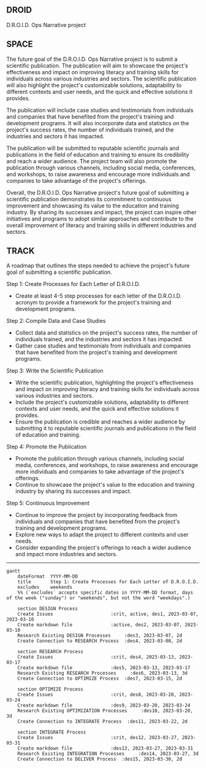 ## DROID

D.R.O.I.D. Ops Narrative project

## SPACE

The future goal of the D.R.O.I.D. Ops Narrative project is to submit a scientific publication. The publication will aim to showcase the project's effectiveness and impact on improving literacy and training skills for individuals across various industries and sectors. The scientific publication will also highlight the project's customizable solutions, adaptability to different contexts and user needs, and the quick and effective solutions it provides.

The publication will include case studies and testimonials from individuals and companies that have benefited from the project's training and development programs. It will also incorporate data and statistics on the project's success rates, the number of individuals trained, and the industries and sectors it has impacted.

The publication will be submitted to reputable scientific journals and publications in the field of education and training to ensure its credibility and reach a wider audience. The project team will also promote the publication through various channels, including social media, conferences, and workshops, to raise awareness and encourage more individuals and companies to take advantage of the project's offerings.

Overall, the D.R.O.I.D. Ops Narrative project's future goal of submitting a scientific publication demonstrates its commitment to continuous improvement and showcasing its value to the education and training industry. By sharing its successes and impact, the project can inspire other initiatives and programs to adopt similar approaches and contribute to the overall improvement of literacy and training skills in different industries and sectors.

## TRACK

A roadmap that outlines the steps needed to achieve the project's future goal of submitting a scientific publication.

Step 1: Create Processes for Each Letter of D.R.O.I.D.

* Create at least 4-5 step processes for each letter of the D.R.O.I.D. acronym to provide a framework for the project's training and development programs.

Step 2: Compile Data and Case Studies

* Collect data and statistics on the project's success rates, the number of individuals trained, and the industries and sectors it has impacted.
* Gather case studies and testimonials from individuals and companies that have benefited from the project's training and development programs.

Step 3: Write the Scientific Publication

* Write the scientific publication, highlighting the project's effectiveness and impact on improving literacy and training skills for individuals across various industries and sectors.
* Include the project's customizable solutions, adaptability to different contexts and user needs, and the quick and effective solutions it provides.
* Ensure the publication is credible and reaches a wider audience by submitting it to reputable scientific journals and publications in the field of education and training.

Step 4: Promote the Publication

* Promote the publication through various channels, including social media, conferences, and workshops, to raise awareness and encourage more individuals and companies to take advantage of the project's offerings.
* Continue to showcase the project's value to the education and training industry by sharing its successes and impact.

Step 5: Continuous Improvement

* Continue to improve the project by incorporating feedback from individuals and companies that have benefited from the project's training and development programs.
* Explore new ways to adapt the project to different contexts and user needs.
* Consider expanding the project's offerings to reach a wider audience and impact more industries and sectors.

---

```mermaid
gantt
    dateFormat  YYYY-MM-DD
    title       Step 1: Create Processes for Each Letter of D.R.O.I.D.
    excludes    weekends
    %% (`excludes` accepts specific dates in YYYY-MM-DD format, days of the week ("sunday") or "weekends", but not the word "weekdays".)

    section DESIGN Process
    Create Issues                     :crit, active, des1, 2023-03-07, 2023-03-10    
    Create markdown file              :active, des2, 2023-03-07, 2023-03-10
    Research Existing DESIGN Processes     :des3, 2023-03-07, 2d
    Create Connection to RESEARCH Process  :des4, 2023-03-08, 2d

    section RESEARCH Process
    Create Issues                     :crit, des4, 2023-03-13, 2023-03-17    
    Create markdown file              :des5, 2023-03-13, 2023-03-17
    Research Existing RESEARCH Processes     :des6, 2023-03-13, 3d
    Create Connection to OPTIMIZE Process  :des7, 2023-03-15, 2d

    section OPTIMIZE Process
    Create Issues                     :crit, des8, 2023-03-20, 2023-03-24    
    Create markdown file              :des9, 2023-03-20, 2023-03-24
    Research Existing OPTIMIZATION Processes     :des10, 2023-03-20, 3d
    Create Connection to INTEGRATE Process  :des11, 2023-03-22, 2d

    section INTEGRATE Process
    Create Issues                     :crit, des12, 2023-03-27, 2023-03-31    
    Create markdown file              :des13, 2023-03-27, 2023-03-31
    Research Existing INTEGRATION Processes     :des14, 2023-03-27, 3d
    Create Connection to DELIVER Process  :des15, 2023-03-30, 2d


```
